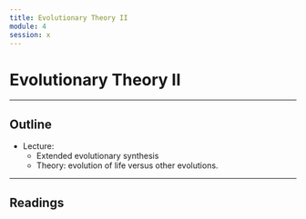 ```yaml
---
title: Evolutionary Theory II
module: 4
session: x
---
```


# Evolutionary Theory II

----
## Outline
- Lecture: 
	- Extended evolutionary synthesis
	- Theory: evolution of life versus other evolutions.


----

## Readings

